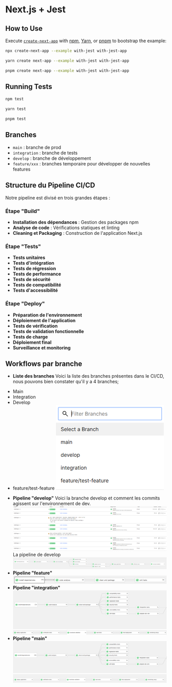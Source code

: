 # Next.js + Jest
## How to Use

Execute [`create-next-app`](https://github.com/vercel/next.js/tree/canary/packages/create-next-app) with [npm](https://docs.npmjs.com/cli/init), [Yarn](https://yarnpkg.com/lang/en/docs/cli/create/), or [pnpm](https://pnpm.io) to bootstrap the example:

```bash
npx create-next-app --example with-jest with-jest-app
```

```bash
yarn create next-app --example with-jest with-jest-app
```

```bash
pnpm create next-app --example with-jest with-jest-app
```

## Running Tests

```bash
npm test
```

```bash
yarn test
```

```bash
pnpm test
```

## Branches

* `main` : branche de prod
* `integration` : branche de tests
* `develop` : branche de développement
* `feature/xxx` : branches temporaire pour développer de nouvelles features

## Structure du Pipeline CI/CD

Notre pipeline est divisé en trois grandes étapes :

### Étape "Build"

* **Installation des dépendances** : Gestion des packages npm
* **Analyse de code** : Vérifications statiques et linting
* **Cleaning et Packaging** : Construction de l'application Next.js

### Étape "Tests"

* **Tests unitaires**
* **Tests d'intégration**
* **Tests de régression**
* **Tests de performance**
* **Tests de sécurité**
* **Tests de compatibilité**
* **Tests d'accessibilité**

### Étape "Deploy"

* **Préparation de l'environnement**
* **Déploiement de l'application**
* **Tests de vérification**
* **Tests de validation fonctionnelle**
* **Tests de charge**
* **Déploiement final**
* **Surveillance et monitoring**

## Workflows par branche

* **Liste des branches**
Voici la liste des branches présentes dans le CI/CD, nous pouvons bien constater qu'il y a 4 branches;
- Main
- Integration
- Develop
- feature/test-feature
![Pipeline CI/CD branch list](images/branches.PNG)
* **Pipeline "develop"**
Voici la branche develop et comment les commits agissent sur l'environnement de dev.
![Pipeline CI/CD develop branch](images/passdev.PNG)
La pipeline de develop
![Pipeline CI/CD develop branch](images/devpipelinefinal.PNG)
* **Pipeline "feature"**
![Pipeline CI/CD feature branch](images/features.PNG)
* **Pipeline "integration"**
![Pipeline CI/CD integration branch](images/integration.PNG)
![Pipeline CI/CD integration branch](images/integration2.PNG)
* **Pipeline "main"**
![Pipeline CI/CD main branch](images/mainpipeline.PNG)
![Pipeline CI/CD main branch](images/mainpipeline2.PNG)